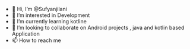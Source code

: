- 👋 Hi, I’m @Sufyanjilani
- 👀 I’m interested in Development
- 🌱 I’m currently learning kotline
- 💞️ I’m looking to collaborate on Android projects , java and kotlin based Application
- 📫 How to reach me 

<!---
Sufyanjilani/Sufyanjilani is a ✨ special ✨ repository because its `README.md` (this file) appears on your GitHub profile.
You can click the Preview link to take a look at your changes.
--->
